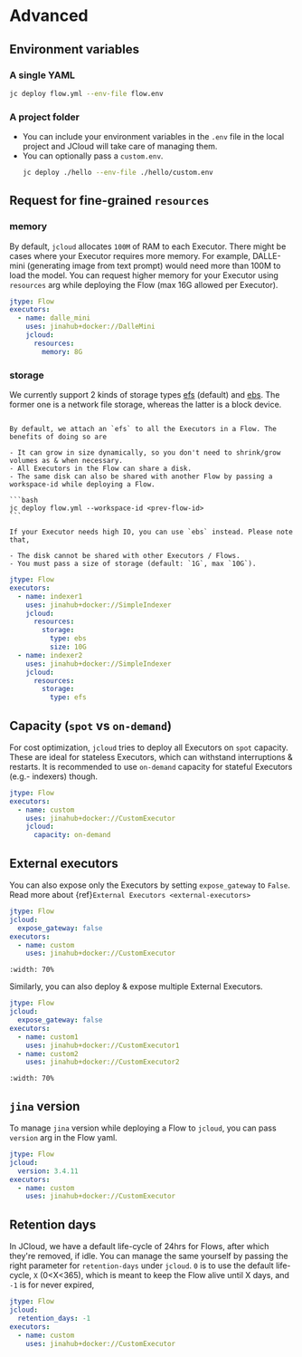 # Advanced

## Environment variables

### A single YAML

```bash
jc deploy flow.yml --env-file flow.env
```

### A project folder

- You can include your environment variables in the `.env` file in the local project and JCloud will take care of managing them.
- You can optionally pass a `custom.env`.
  ```bash
  jc deploy ./hello --env-file ./hello/custom.env
  ```

## Request for fine-grained `resources`

### memory

By default, `jcloud` allocates `100M` of RAM to each Executor. There might be cases where your Executor requires more memory. For example, DALLE-mini (generating image from text prompt) would need more than 100M to load the model. You can request higher memory for your Executor using `resources` arg while deploying the Flow (max 16G allowed per Executor).

```yaml
jtype: Flow
executors:
  - name: dalle_mini
    uses: jinahub+docker://DalleMini
    jcloud:
      resources:
        memory: 8G
```

### storage

We currently support 2 kinds of storage types [efs](https://aws.amazon.com/efs/) (default) and [ebs](https://aws.amazon.com/ebs/). The former one is a network file storage, whereas the latter is a block device.

````{note}

By default, we attach an `efs` to all the Executors in a Flow. The benefits of doing so are

- It can grow in size dynamically, so you don't need to shrink/grow volumes as & when necessary.
- All Executors in the Flow can share a disk.
- The same disk can also be shared with another Flow by passing a workspace-id while deploying a Flow.

```bash
jc deploy flow.yml --workspace-id <prev-flow-id>
```

If your Executor needs high IO, you can use `ebs` instead. Please note that,

- The disk cannot be shared with other Executors / Flows.
- You must pass a size of storage (default: `1G`, max `10G`).

````

```yaml
jtype: Flow
executors:
  - name: indexer1
    uses: jinahub+docker://SimpleIndexer
    jcloud:
      resources:
        storage:
          type: ebs
          size: 10G
  - name: indexer2
    uses: jinahub+docker://SimpleIndexer
    jcloud:
      resources:
        storage:
          type: efs
```

## Capacity (`spot` vs `on-demand`)

For cost optimization, `jcloud` tries to deploy all Executors on `spot` capacity. These are ideal for stateless Executors, which can withstand interruptions & restarts. It is recommended to use `on-demand` capacity for stateful Executors (e.g.- indexers) though.

```yaml
jtype: Flow
executors:
  - name: custom
    uses: jinahub+docker://CustomExecutor
    jcloud:
      capacity: on-demand
```

## External executors

You can also expose only the Executors by setting `expose_gateway` to `False`. Read more about {ref}`External Executors <external-executors>`

```yaml
jtype: Flow
jcloud:
  expose_gateway: false
executors:
  - name: custom
    uses: jinahub+docker://CustomExecutor
```

```{figure} external-executor.png
:width: 70%
```

Similarly, you can also deploy & expose multiple External Executors.

```yaml
jtype: Flow
jcloud:
  expose_gateway: false
executors:
  - name: custom1
    uses: jinahub+docker://CustomExecutor1
  - name: custom2
    uses: jinahub+docker://CustomExecutor2
```

```{figure} external-executors-multiple.png
:width: 70%
```

## `jina` version

To manage `jina` version while deploying a Flow to `jcloud`, you can pass `version` arg in the Flow yaml.

```yaml
jtype: Flow
jcloud:
  version: 3.4.11
executors:
  - name: custom
    uses: jinahub+docker://CustomExecutor
```

## Retention days

In JCloud, we have a default life-cycle of 24hrs for Flows, after which they're removed, if idle. You can manage the same yourself by passing the right parameter for `retention-days` under `jcloud`. `0` is to use the default life-cycle, `X` (0<X<365), which is meant to keep the Flow alive until X days, and `-1` is for never expired,

```yaml
jtype: Flow
jcloud:
  retention_days: -1
executors:
  - name: custom
    uses: jinahub+docker://CustomExecutor
```
